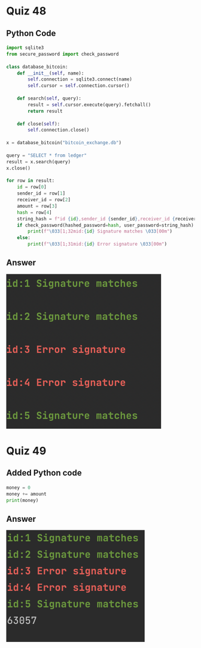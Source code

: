 # Quiz 48

## Python Code
```.py
import sqlite3
from secure_password import check_password

class database_bitcoin:
    def __init__(self, name):
        self.connection = sqlite3.connect(name)
        self.cursor = self.connection.cursor()

    def search(self, query):
        result = self.cursor.execute(query).fetchall()
        return result

    def close(self):
        self.connection.close()

x = database_bitcoin("bitcoin_exchange.db")

query = "SELECT * from ledger"
result = x.search(query)
x.close()

for row in result:
    id = row[0]
    sender_id = row[1]
    receiver_id = row[2]
    amount = row[3]
    hash = row[4]
    string_hash = f"id {id},sender_id {sender_id},receiver_id {receiver_id},amount {amount}"
    if check_password(hashed_password=hash, user_password=string_hash):
        print(f"\033[1;32mid:{id} Signature matches \033[00m")
    else:
        print(f"\033[1;31mid:{id} Error signature \033[00m")
```

## Answer
![](https://github.com/MeisaChi/Unit3_repo/blob/main/Sceenshots/quiz48.png)

# Quiz 49

## Added Python code
```.py
money = 0
money += amount
print(money)
```

## Answer
![](https://github.com/MeisaChi/Unit3_repo/blob/main/Sceenshots/quiz49.png)
